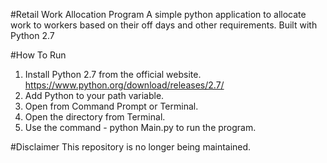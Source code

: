 #Retail Work Allocation Program
A simple python application to allocate work to workers based on their off days and other requirements.
Built with Python 2.7

#How To Run
1. Install Python 2.7 from the official website. https://www.python.org/download/releases/2.7/
2. Add Python to your path variable.
3. Open from Command Prompt or Terminal.
4. Open the directory from Terminal.
5. Use the command - python Main.py to run the program.

#Disclaimer
This repository is no longer being maintained.
